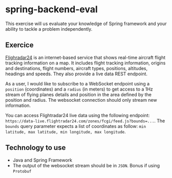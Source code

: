 # spring-backend-eval

This exercise will us evaluate your knowledge of Spring framework and your ability to tackle a problem independently.

## Exercice

[Flighradar24](https://www.flightradar24.com) is an internet-based service that shows real-time aircraft flight tracking information on a map. It includes flight tracking information, origins and destinations, flight numbers, aircraft types, positions, altitudes, headings and speeds. They also provide a live data REST endpoint.

As a user, I would like to subscribe to a WebSocket endpoint using a `position` (coordinates) and a `radius` (in meters) to get access to a 1Hz stream of flying planes details and position in the area defined by the position and radius. The websocket connection should only stream new information.

You can access Flightradar24 live data using the following endpoint: `https://data-live.flightradar24.com/zones/fcgi/feed.js?bounds=...`. The `bounds` query parameter expects a list of coordinates as follow: `min latitude, max latitude, min longitude, max longitude`.

## Technology to use

- Java and Spring Framework
- The output of the websocket stream should be in `JSON`. Bonus if using `Protobuf`
